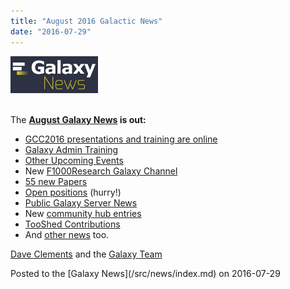 ```yaml
---
title: "August 2016 Galactic News"
date: "2016-07-29"
---
```


<div class='right'>
<a href='/src/galaxy-updates/2016-08/index.md'><img src="/src/images/galaxy-logos/GalaxyNews.png" alt="Galaxy News" width=140 /></a><br /><br />
</div>

The **[August Galaxy News](/src/galaxy-updates/2016-08/index.md) is out:**

* [GCC2016 presentations and training are online](/src/galaxy-updates/2016-08/index.md#gcc2016-presentations-and-training-are-online)
* [Galaxy Admin Training](/src/galaxy-updates/2016-08/index.md#galaxy-admin-training-november-7-11-salt-lake-city-utah)
* [Other Upcoming Events](/src/galaxy-updates/2016-08/index.md#other-upcoming-events)
* New [F1000Research Galaxy Channel](/src/galaxy-updates/2016-08/index.md#f1000research-galaxy-channel)
* [55 new Papers](/src/galaxy-updates/2016-08/index.md#new-papers)
* [Open positions](/src/galaxy-updates/2016-08/index.md#whos-hiring) (hurry!)
* [Public Galaxy Server News](/src/galaxy-updates/2016-08/index.md#public-galaxy-server-news)
* New [community hub entries](/src/galaxy-updates/2016-08/index.md#galaxy-community-hubs)
* [TooShed Contributions](/src/galaxy-updates/2016-08/index.md#toolshed-contributions)
* And [other news](/src/galaxy-updates/2016-08/index.md#other-news) too.

[Dave Clements](/src/people/dave-clements/index.md) and the [Galaxy Team](/src/galaxy-team/index.md)

<div class='newsItemFooter'>Posted to the [Galaxy News](/src/news/index.md) on 2016-07-29</div>


